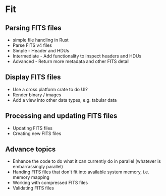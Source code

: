 # Fit 

## Parsing FITS files
- simple file handling in Rust
- Parse FITS v4 files
- Simple - Header and HDUs
- Intermediate - Add functionality to inspect headers and HDUs
- Advanced - Return more metadata and other FITS detail

## Display FITS files
- Use a cross platform crate to do UI?
- Render binary / images
- Add a view into other data types, e.g. tabular data

## Processing and updating FITS files
- Updating FITS files
- Creating new FITS files

## Advance topics
- Enhance the code to do what it can currently do in parallel (whatever is embarrassingly parallel)
- Handing FITS files that don't fit into available system memory, i.e. memory mapping
- Working with compressed FITS files
- Validating FITS files